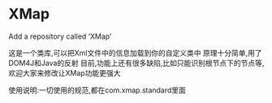 # XMap
Add a repository called ‘XMap’

这是一个类库,可以把Xml文件中的信息加载到你的自定义类中
原理十分简单,用了DOM4J和Java的反射
目前,功能上还有很多缺陷,比如只能识别根节点下的节点等,欢迎大家来修改让XMap功能更强大

使用说明:一切使用的规范,都在com.xmap.standard里面
